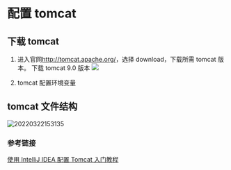 # 配置 tomcat

## 下载 tomcat

1. 进入官网<http://tomcat.apache.org/>，选择 download，下载所需 tomcat 版本。
   下载 tomcat 9.0 版本
   ![](https://s2.loli.net/2022/03/22/sixtAuQSJN2IcUT.png)

2. tomcat 配置环境变量

## tomcat 文件结构

![20220322153135](https://img-blog.csdnimg.cn/d7b699387f1f487db39eae90fd495c76.png?x-oss-process=image/watermark,type_d3F5LXplbmhlaQ,shadow_50,text_Q1NETiBA55CG5oOzLQ==,size_20,color_FFFFFF,t_70,g_se,x_16)

### 参考链接

[使用 IntelliJ IDEA 配置 Tomcat 入门教程](http://www.zzvips.com/article/187586.html)
